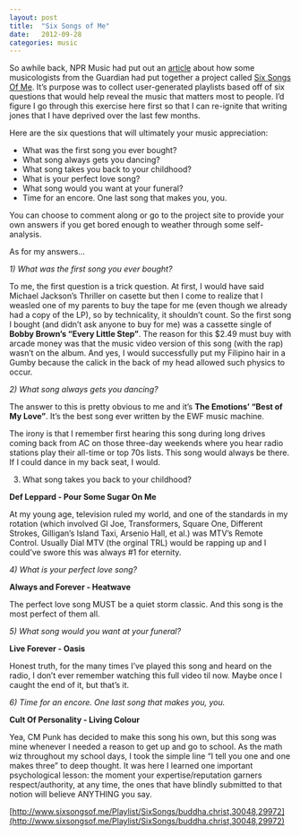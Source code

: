 ```yaml
---
layout: post
title:  "Six Songs of Me"
date:   2012-09-28
categories: music
---
```

So awhile back, NPR Music had put out an [article](http://www.npr.org/blogs/deceptivecadence/2012/08/08/158442642/you-are-what-you-hear-what-your-favorite-music-says-about-you) about how some musicologists from the Guardian had put together a project called [Six Songs Of Me](http://www.sixsongsof.me/). It’s purpose was to collect user-generated playlists based off of six questions that would help reveal the music that matters most to people. I’d figure I go through this exercise here first so that I can re-ignite that writing jones that I have deprived over the last few months.

Here are the six questions that will ultimately your music appreciation:

- What was the first song you ever bought?
- What song always gets you dancing?
- What song takes you back to your childhood?
- What is your perfect love song?
- What song would you want at your funeral?
- Time for an encore. One last song that makes you, you.


You can choose to comment along or go to the project site to provide your own answers if you get bored enough to weather through some self-analysis.

As for my answers…

*1) What was the first song you ever bought?*

To me, the first question is a trick question. At first, I would have said Michael Jackson’s Thriller on casette but then I come to realize that I weasled one of my parents to buy the tape for me (even though we already had a copy of the LP), so by technicality, it shouldn’t count. So the first song I bought (and didn’t ask anyone to buy for me) was a cassette single of **Bobby Brown’s “Every Little Step”**. The reason for this $2.49 must buy with arcade money was that the music video version of this song (with the rap) wasn’t on the album. And yes, I would successfully put my Filipino hair in a Gumby because the calick in the back of my head allowed such physics to occur.





*2) What song always gets you dancing?*

The answer to this is pretty obvious to me and it’s **The Emotions’ “Best of My Love”**. It’s the best song ever written by the EWF music machine.




The irony is that I remember first hearing this song during long drives coming back from AC on those three-day weekends where you hear radio stations play their all-time or top 70s lists. This song would always be there. If I could dance in my back seat, I would.

3) What song takes you back to your childhood?

**Def Leppard - Pour Some Sugar On Me**

At my young age, television ruled my world, and one of the standards in my rotation (which involved GI Joe, Transformers, Square One, Different Strokes, Gilligan’s Island Taxi, Arsenio Hall, et al.) was MTV’s Remote Control. Usually Dial MTV (the orginal TRL) would be rapping up and I could’ve swore this was always #1 for eternity.





*4) What is your perfect love song?*

**Always and Forever - Heatwave**

The perfect love song MUST be a quiet storm classic. And this song is the most perfect of them all.






*5) What song would you want at your funeral?*

**Live Forever - Oasis**

Honest truth, for the many times I’ve played this song and heard on the radio, I don’t ever remember watching this full video til now. Maybe once I caught the end of it, but that’s it.





*6) Time for an encore. One last song that makes you, you.*

**Cult Of Personality - Living Colour**

Yea, CM Punk has decided to make this song his own, but this song was mine whenever I needed a reason to get up and go to school. As the math wiz throughout my school days, I took the simple line “I tell you one and one makes three” to deep thought. It was here I learned one important psychological lesson: the moment your expertise/reputation garners respect/authority, at any time, the ones that have blindly submitted to that notion will believe ANYTHING you say.




[http://www.sixsongsof.me/Playlist/SixSongs/buddha.christ,30048,29972](http://www.sixsongsof.me/Playlist/SixSongs/buddha.christ,30048,29972)